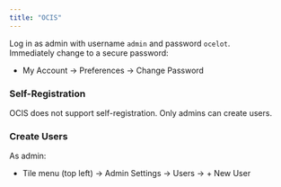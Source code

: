 ```yaml
---
title: "OCIS"
---
```


Log in as admin with username `admin` and password `ocelot`.  
Immediately change to a secure password:
* My Account → Preferences → Change Password

### Self-Registration

OCIS does not support self-registration. Only admins can create users.

### Create Users

As admin:
- Tile menu (top left) → Admin Settings → Users → + New User

